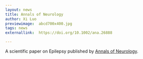 ```yaml
---
layout: news
title: Annals of Neurology
author: Xi Luo
previewimage:  abcd700x400.jpg
tags: news
externallink:  https://doi.org/10.1002/ana.26888 

---
```


A scientific paper on Epilepsy published by [Annals of Neurology](https://doi.org/10.1002/ana.26888).